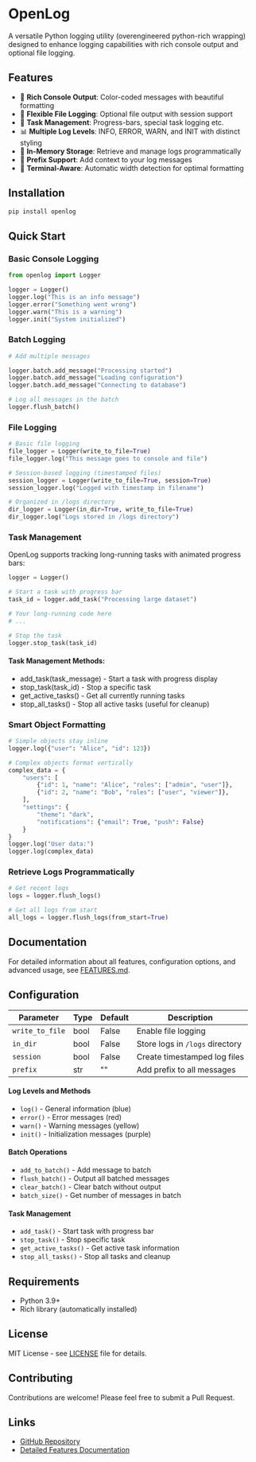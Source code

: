 # OpenLog

A versatile Python logging utility (overengineered python-rich wrapping) designed to enhance logging capabilities with
rich console output and optional file logging.

## Features

- 🎨 **Rich Console Output**: Color-coded messages with beautiful formatting
- 📁 **Flexible File Logging**: Optional file output with session support
- 🔧 **Task Management**: Progress-bars, special task logging etc.
- 📊 **Multiple Log Levels**: INFO, ERROR, WARN, and INIT with distinct styling
- 💾 **In-Memory Storage**: Retrieve and manage logs programmatically
- 🎯 **Prefix Support**: Add context to your log messages
- 📐 **Terminal-Aware**: Automatic width detection for optimal formatting

## Installation

```bash
pip install openlog
```

## Quick Start

### Basic Console Logging

```python
from openlog import Logger

logger = Logger()
logger.log("This is an info message")
logger.error("Something went wrong")
logger.warn("This is a warning")
logger.init("System initialized")
```

### Batch Logging

```python
# Add multiple messages

logger.batch.add_message("Processing started")
logger.batch.add_message("Loading configuration")
logger.batch.add_message("Connecting to database")

# Log all messages in the batch
logger.flush_batch()
```

### File Logging

```python
# Basic file logging
file_logger = Logger(write_to_file=True)
file_logger.log("This message goes to console and file")

# Session-based logging (timestamped files)
session_logger = Logger(write_to_file=True, session=True)
session_logger.log("Logged with timestamp in filename")

# Organized in /logs directory
dir_logger = Logger(in_dir=True, write_to_file=True)
dir_logger.log("Logs stored in /logs directory")
```

### Task Management

OpenLog supports tracking long-running tasks with animated progress bars:

```python
logger = Logger()

# Start a task with progress bar
task_id = logger.add_task("Processing large dataset")

# Your long-running code here
# ...

# Stop the task
logger.stop_task(task_id)
```

#### Task Management Methods:

- add_task(task_message) - Start a task with progress display
- stop_task(task_id) - Stop a specific task
- get_active_tasks() - Get all currently running tasks
- stop_all_tasks() - Stop all active tasks (useful for cleanup)

### Smart Object Formatting

```python
# Simple objects stay inline
logger.log({"user": "Alice", "id": 123})

# Complex objects format vertically
complex_data = {
    "users": [
        {"id": 1, "name": "Alice", "roles": ["admin", "user"]},
        {"id": 2, "name": "Bob", "roles": ["user", "viewer"]},
    ],
    "settings": {
        "theme": "dark",
        "notifications": {"email": True, "push": False}
    }
}
logger.log("User data:")
logger.log(complex_data)
```

### Retrieve Logs Programmatically

```python
# Get recent logs
logs = logger.flush_logs()

# Get all logs from start
all_logs = logger.flush_logs(from_start=True)
```

## Documentation

For detailed information about all features, configuration options, and advanced usage, see [FEATURES.md](FEATURES.md).

## Configuration

| Parameter       | Type | Default | Description                     |
|-----------------|------|---------|---------------------------------|
| `write_to_file` | bool | False   | Enable file logging             |
| `in_dir`        | bool | False   | Store logs in `/logs` directory |
| `session`       | bool | False   | Create timestamped log files    |
| `prefix`        | str  | ""      | Add prefix to all messages      |

#### Log Levels and Methods

- `log()` - General information (blue)
- `error()` - Error messages (red)
- `warn()` - Warning messages (yellow)
- `init()` - Initialization messages (purple)

#### Batch Operations

- `add_to_batch()` - Add message to batch
- `flush_batch()` - Output all batched messages
- `clear_batch()` - Clear batch without output
- `batch_size()` - Get number of messages in batch

#### Task Management

- `add_task()` - Start task with progress bar
- `stop_task()` - Stop specific task
- `get_active_tasks()` - Get active task information
- `stop_all_tasks()` - Stop all tasks and cleanup

## Requirements

- Python 3.9+
- Rich library (automatically installed)

## License

MIT License - see [LICENSE](LICENSE) file for details.

## Contributing

Contributions are welcome! Please feel free to submit a Pull Request.

## Links

- [GitHub Repository](https://github.com/Hexerpowers/openlog)
- [Detailed Features Documentation](FEATURES.md)
